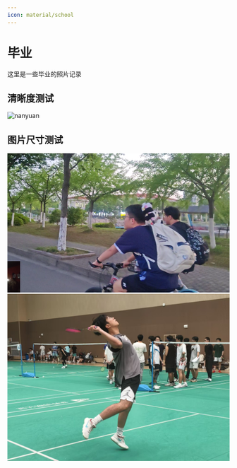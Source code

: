 ```yaml
---
icon: material/school
---
```


# 毕业

这里是一些毕业的照片记录

## 清晰度测试

![nanyuan](./figs/微信图片_20250607113435.jpg)

## 图片尺寸测试

![d](./figs/微信图片_20250607120903.png)
![nan](./figs/微信图片_20250607115122.jpg)
